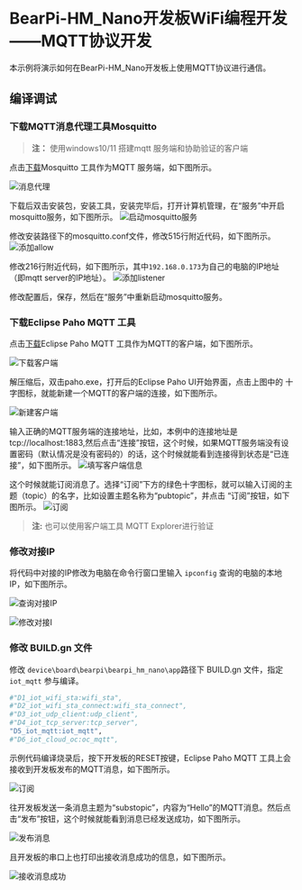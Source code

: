 # BearPi-HM_Nano开发板WiFi编程开发——MQTT协议开发
本示例将演示如何在BearPi-HM_Nano开发板上使用MQTT协议进行通信。


## 编译调试

### 下载MQTT消息代理工具Mosquitto

> **注：** 使用windows10/11 搭建mqtt 服务端和协助验证的客户端

点击[下载](https://mosquitto.org/download/)Mosquitto 工具作为MQTT 服务端，如下图所示。

![](../../docs/figures/D5_iot_mqtt/消息代理.png "消息代理")

下载后双击安装包，安装工具，安装完毕后，打开计算机管理，在“服务”中开启mosquitto服务，如下图所示。
![](../../docs/figures/D5_iot_mqtt/启动mosquitto服务.png "启动mosquitto服务")

修改安装路径下的mosquitto.conf文件，修改515行附近代码，如下图所示。
![](../../docs/figures/D5_iot_mqtt/添加allow.png "添加allow")

修改216行附近代码，如下图所示，其中`192.168.0.173`为自己的电脑的IP地址（即mqtt server的IP地址）。
![](../../docs/figures/D5_iot_mqtt/添加listener.png "添加listener")

修改配置后，保存，然后在“服务”中重新启动mosquitto服务。

### 下载Eclipse Paho MQTT 工具
点击[下载](https://repo.eclipse.org/content/repositories/paho-releases/org/eclipse/paho/org.eclipse.paho.ui.app/1.1.1/)Eclipse Paho MQTT 工具作为MQTT的客户端，如下图所示。


![](../../docs/figures/D5_iot_mqtt/下载客户端.png "下载客户端")

解压缩后，双击paho.exe，打开后的Eclipse Paho UI开始界面，点击上图中的 十字图标，就能新建一个MQTT的客户端的连接，如下图所示。

![](../../docs/figures/D5_iot_mqtt/新建客户端.png "新建客户端")

输入正确的MQTT服务端的连接地址，比如，本例中的连接地址是tcp://localhost:1883,然后点击“连接”按钮，这个时候，如果MQTT服务端没有设置密码（默认情况是没有密码的）的话，这个时候就能看到连接得到状态是“已连接”，如下图所示。
![](../../docs/figures/D5_iot_mqtt/填写客户端信息.png "填写客户端信息")


这个时候就能订阅消息了。选择“订阅”下方的绿色十字图标，就可以输入订阅的主题（topic）的名字，比如设置主题名称为“pubtopic”，并点击 “订阅”按钮，如下图所示。
![](../../docs/figures/D5_iot_mqtt/订阅.png "订阅")

> **注:** 也可以使用客户端工具 MQTT Explorer进行验证

### 修改对接IP
将代码中对接的IP修改为电脑在命令行窗口里输入 `ipconfig` 查询的电脑的本地IP，如下图所示。

![](../../docs/figures/D5_iot_mqtt/查询对接IP.png "查询对接IP")

![](../../docs/figures/D5_iot_mqtt/修改对接IP.png "修改对接I")



### 修改 BUILD.gn 文件

修改 `device\board\bearpi\bearpi_hm_nano\app`路径下 BUILD.gn 文件，指定 `iot_mqtt` 参与编译。

```r
#"D1_iot_wifi_sta:wifi_sta",
#"D2_iot_wifi_sta_connect:wifi_sta_connect",       
#"D3_iot_udp_client:udp_client",
#"D4_iot_tcp_server:tcp_server",
"D5_iot_mqtt:iot_mqtt",        
#"D6_iot_cloud_oc:oc_mqtt",
```

示例代码编译烧录后，按下开发板的RESET按键，Eclipse Paho MQTT 工具上会接收到开发板发布的MQTT消息，如下图所示。

![](../../docs/figures/D5_iot_mqtt/接收消息.png "订阅")


往开发板发送一条消息主题为“substopic”，内容为“Hello”的MQTT消息。然后点击“发布”按钮，这个时候就能看到消息已经发送成功，如下图所示。

![](../../docs/figures/D5_iot_mqtt/发布消息.png "发布消息")

且开发板的串口上也打印出接收消息成功的信息，如下图所示。

![](../../docs/figures/D5_iot_mqtt/接收消息成功.png "接收消息成功")

